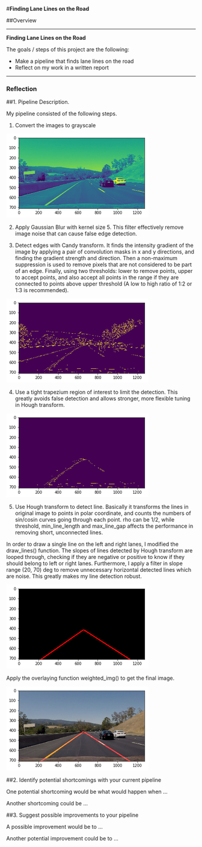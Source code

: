 #**Finding Lane Lines on the Road** 

##Overview

---

**Finding Lane Lines on the Road**

The goals / steps of this project are the following:
* Make a pipeline that finds lane lines on the road
* Reflect on my work in a written report


[//]: # (Image References)

[image1]: ./test_images/image1.png "1"
[image2]: ./test_images/image2.png "2"
[image3]: ./test_images/image3.png "3"
[image4]: ./test_images/image4.png "4"
[image5]: ./test_images/image5.png "5"
---

### Reflection

##1. Pipeline Description.

My pipeline consisted of the following steps. 

1. Convert the images to grayscale

![alt text][image1]

2. Apply Gaussian Blur with kernel size 5. This filter effectively remove image noise that can cause false edge detection.

3. Detect edges with Candy transform. It finds the intensity gradient of the image by applying a pair of convolution masks in x and y directions, and finding the gradient strength and direction. Then a non-maximum suppression is used to remove pixels that are not considered to be part of an edge. Finally, using two thresholds: lower to remove points, upper to accept points, and also accept all points in the range if they are connected to points above upper threshold (A low to high ratio of 1:2 or 1:3 is recommended).

![alt text][image2]

4. Use a tight trapezium region of interest to limit the detection. This greatly avoids false detection and allows stronger, more flexible tuning in Hough transform.

![alt text][image3]

5. Use Hough transform to detect line. Basically it transforms the lines in original image to points in polar coordinate, and counts the numbers of sin/cosin curves going through each point. rho can be 1/2, while threshold, min_line_length and max_line_gap affects the performance in removing short, unconnected lines.

In order to draw a single line on the left and right lanes, I modified the draw_lines() function. The slopes of lines detected by Hough transform are looped through, checking if they are negative or positive to know if they should belong to left or right lanes. Furthermore, I apply a filter in slope range (20, 70) deg to remove unnecessary horizontal detected lines which are noise. This greatly makes my line detection robust.

![alt text][image4]

Apply the overlaying function weighted_img() to get the final image.

![alt text][image5]

##2. Identify potential shortcomings with your current pipeline


One potential shortcoming would be what would happen when ... 

Another shortcoming could be ...


##3. Suggest possible improvements to your pipeline

A possible improvement would be to ...

Another potential improvement could be to ...
